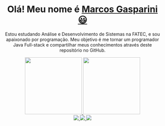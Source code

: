 <div align="center">
  <h1>
    Olá! Meu nome é <a href="https://junynboy.github.io/JunynBoy/">Marcos Gasparini😃️</a>
  </h1>
  <p>
    Estou estudando Análise e Desenvolvimento de Sistemas na FATEC, e sou apaixonado por programação. Meu objetivo é me tornar um programador Java Full-stack e compartilhar meus conhecimentos através deste repositório no GitHub.
  </p>
  
  <div align="center">
  <a href="https://github.com/rafaballerini">
  <img height="180em" src="https://github-readme-stats.vercel.app/api?username=JunynBoy&show_icons=true&theme=dracula&include_all_commits=true&count_private=true"/>
  <img height="180em" src="https://github-readme-stats.vercel.app/api/top-langs/?username=JunynBoy&layout=compact&langs_count=7&theme=dracula"/>
</div>

<div align="center">
  <a href="https://www.instagram.com/marcosgasparinijunior/" target="_blank">
    <img src="https://img.shields.io/badge/-Instagram-%23E4405F?style=for-the-badge&logo=instagram&logoColor=white" target="_blank">
  </a>
  <a href="https://www.linkedin.com/in/marcos-gasparini-97624a218/" target="_blank">
    <img src="https://img.shields.io/badge/-LinkedIn-%230077B5?style=for-the-badge&logo=linkedin&logoColor=white" target="_blank">
  </a> 
  <a href="marcos.gasparini13@gmail.com">
    <img src="https://img.shields.io/badge/-Gmail-%23333?style=for-the-badge&logo=gmail&logoColor=white" target="_blank">
  </a>

